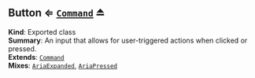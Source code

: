 
<base href="//D:/Personal/autotility/docs/">
<link rel="stylesheet" href="./dist/style.css" />
<a name="exp_module_Button--Button"></a>

## Button ⇐ [<code>Command</code>](#Command) ⏏
**Kind**: Exported class  
**Summary**: An input that allows for user-triggered actions when clicked or pressed.  
**Extends**: [<code>Command</code>](#Command)  
**Mixes**: [<code>AriaExpanded</code>](#AriaExpanded), [<code>AriaPressed</code>](#AriaPressed)  

<script src="./dist/bundle.js" /></script>
		